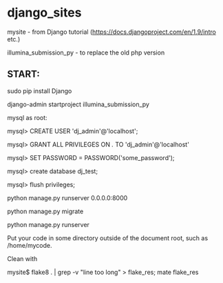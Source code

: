 # django_sites

mysite - from Django tutorial (https://docs.djangoproject.com/en/1.9/intro etc.)

illumina_submission_py - to replace the old php version

START:
---
sudo pip install Django

django-admin startproject illumina_submission_py

mysql as root:

mysql> CREATE USER 'dj_admin'@'localhost';

mysql> GRANT ALL PRIVILEGES ON *.* TO 'dj_admin'@'localhost'

mysql> SET PASSWORD = PASSWORD('some_password');

mysql> create database dj_test;

mysql> flush privileges;

python manage.py runserver 0.0.0.0:8000

python manage.py migrate

python manage.py runserver


Put your code in some directory outside of the document root, such as /home/mycode.

Clean with 

mysite$ flake8 . | grep -v "line too long" > flake_res; mate flake_res
